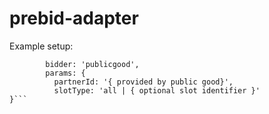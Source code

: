 # prebid-adapter

Example setup:

```{
        bidder: 'publicgood',
        params: {
          partnerId: '{ provided by public good}',
          slotType: 'all | { optional slot identifier }'
}```
